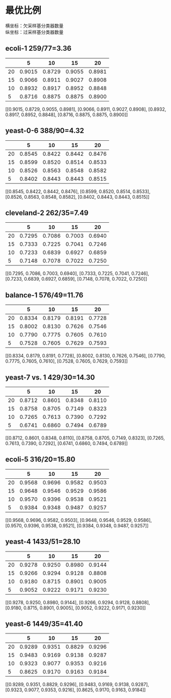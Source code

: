 # 最优比例

横坐标：欠采样基分类器数量   
纵坐标：过采样基分类器数量  

## ecoli-1 259/77=3.36 
|       |5      |10     |15     |20
|---    |---    |---    |---    |---
|20     |0.9015 |0.8729 |0.9055 |0.8981
|15     |0.9066 |0.8911 |0.9027 |0.8908
|10     |0.8932 |0.8917 |0.8952 |0.8848
|5      |0.8716 |0.8875 |0.8875 |0.8900

[[0.9015, 0.8729, 0.9055, 0.8981],
[0.9066, 0.8911, 0.9027, 0.8908],
[0.8932, 0.8917, 0.8952, 0.8848],
[0.8716, 0.8875, 0.8875, 0.8900]]


## yeast-0-6 388/90=4.32
|       |5      |10     |15     |20
|---    |---    |---    |---    |---
|20     |0.8545 |0.8422 |0.8442 |0.8476
|15     |0.8599 |0.8520 |0.8514 |0.8533
|10     |0.8526 |0.8563 |0.8548 |0.8582
|5      |0.8402 |0.8443 |0.8443 |0.8515

[[0.8545, 0.8422, 0.8442, 0.8476],
[0.8599, 0.8520, 0.8514, 0.8533],
[0.8526, 0.8563, 0.8548, 0.8582],
[0.8402, 0.8443, 0.8443, 0.8515]]

## cleveland-2 262/35=7.49
|       |5      |10     |15     |20
|---    |---    |---    |---    |---
|20     |0.7295 |0.7086 |0.7003 |0.6940
|15     |0.7333 |0.7225 |0.7041 |0.7246
|10     |0.7233 |0.6839 |0.6927 |0.6859
|5      |0.7148 |0.7078 |0.7022 |0.7250

[[0.7295, 0.7086, 0.7003, 0.6940],
[0.7333, 0.7225, 0.7041, 0.7246],
[0.7233, 0.6839, 0.6927, 0.6859],
[0.7148, 0.7078, 0.7022, 0.7250]]

## balance-1 576/49=11.76
|       |5      |10     |15     |20
|---    |---    |---    |---    |---
|20     |0.8334 |0.8179 |0.8191 |0.7728
|15     |0.8002 |0.8130 |0.7626 |0.7546
|10     |0.7790 |0.7775 |0.7605 |0.7610
|5      |0.7528 |0.7605 |0.7629 |0.7593

[[0.8334, 0.8179, 0.8191, 0.7728],
[0.8002, 0.8130, 0.7626, 0.7546],
[0.7790, 0.7775, 0.7605, 0.7610],
[0.7528, 0.7605, 0.7629, 0.7593]]

## yeast-7 vs. 1 429/30=14.30
|       |5      |10     |15     |20
|---    |---    |---    |---    |---
|20     |0.8712 |0.8601 |0.8348 |0.8110
|15     |0.8758 |0.8705 |0.7149 |0.8323
|10     |0.7265 |0.7613 |0.7390 |0.7292
|5      |0.6741 |0.6860 |0.7494 |0.6789

[[0.8712, 0.8601, 0.8348, 0.8110],
[0.8758, 0.8705, 0.7149, 0.8323],
[0.7265, 0.7613, 0.7390, 0.7292],
[0.6741, 0.6860, 0.7494, 0.6789]]

## ecoli-5 316/20=15.80
|       |5      |10     |15     |20
|---    |---    |---    |---    |---
|20     |0.9568 |0.9696 |0.9582 |0.9503
|15     |0.9648 |0.9546 |0.9529 |0.9586
|10     |0.9570 |0.9396 |0.9538 |0.9521
|5      |0.9384 |0.9348 |0.9487 |0.9257

[[0.9568, 0.9696, 0.9582, 0.9503],
[0.9648, 0.9546, 0.9529, 0.9586],
[0.9570, 0.9396, 0.9538, 0.9521],
[0.9384, 0.9348, 0.9487, 0.9257]]

## yeast-4 1433/51=28.10
|       |5      |10     |15     |20
|---    |---    |---    |---    |---
|20     |0.9278 |0.9250 |0.8980 |0.9144
|15     |0.9266 |0.9294 |0.9128 |0.8808
|10     |0.9180 |0.8715 |0.8901 |0.9005
|5      |0.9052 |0.9222 |0.9171 |0.9230

[[0.9278, 0.9250, 0.8980, 0.9144],
[0.9266, 0.9294, 0.9128, 0.8808],
[0.9180, 0.8715, 0.8901, 0.9005],
[0.9052, 0.9222, 0.9171, 0.9230]]

## yeast-6 1449/35=41.40
|       |5      |10     |15     |20
|---    |---    |---    |---    |---
|20     |0.9289 |0.9351 |0.8829 |0.9296
|15     |0.9483 |0.9169 |0.9138 |0.9287
|10     |0.9323 |0.9077 |0.9353 |0.9216
|5      |0.8625 |0.9170 |0.9163 |0.9184

[[0.9289, 0.9351, 0.8829, 0.9296],
[0.9483, 0.9169, 0.9138, 0.9287],
[0.9323, 0.9077, 0.9353, 0.9216],
[0.8625, 0.9170, 0.9163, 0.9184]]


